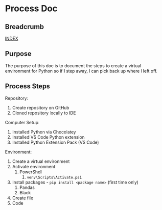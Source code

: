 # Process Doc

## Breadcrumb

[INDEX](../README.md)

## Purpose

The purpose of this doc is to document the steps to create a virtual environment
for Python so if I step away, I can pick back up where I left off.

## Process Steps

Repository:

1. Create repository on GitHub
2. Cloned repository locally to IDE

Computer Setup:

1. Installed Python via Chocolatey
2. Installed VS Code Python extension
3. Installed Python Extension Pack (VS Code)

Environment:

1. Create a virtual environment
2. Activate environment
   1. PowerShell
      1. `venv\Scripts\Activate.ps1`
3. Install packages - `pip install <package name>` (first time only)
   1. Pandas
   2. Black
4. Create file
5. Code
